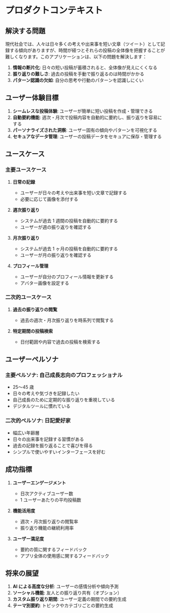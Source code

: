 # プロダクトコンテキスト

## 解決する問題

現代社会では、人々は日々多くの考えや出来事を短い文章（ツイート）として記録する傾向がありますが、時間が経つとそれらの投稿の全体像を把握することが難しくなります。このアプリケーションは、以下の問題を解決します：

1. **情報の断片化**: 日々の短い投稿が蓄積されると、全体像が見えにくくなる
2. **振り返りの難しさ**: 過去の投稿を手動で振り返るのは時間がかかる
3. **パターン認識の欠如**: 自分の思考や行動のパターンを認識しにくい

## ユーザー体験目標

1. **シームレスな投稿体験**: ユーザーが簡単に短い投稿を作成・管理できる
2. **自動要約機能**: 週次・月次で投稿内容を自動的に要約し、振り返りを容易にする
3. **パーソナライズされた洞察**: ユーザー固有の傾向やパターンを可視化する
4. **セキュアなデータ管理**: ユーザーの投稿データをセキュアに保存・管理する

## ユースケース

### 主要ユースケース

1. **日常の記録**

   - ユーザーが日々の考えや出来事を短い文章で記録する
   - 必要に応じて画像を添付する

2. **週次振り返り**

   - システムが過去 1 週間の投稿を自動的に要約する
   - ユーザーが週の振り返りを確認する

3. **月次振り返り**

   - システムが過去 1 ヶ月の投稿を自動的に要約する
   - ユーザーが月の振り返りを確認する

4. **プロフィール管理**
   - ユーザーが自分のプロフィール情報を更新する
   - アバター画像を設定する

### 二次的ユースケース

1. **過去の振り返りの閲覧**

   - 過去の週次・月次振り返りを時系列で閲覧する

2. **特定期間の投稿検索**
   - 日付範囲や内容で過去の投稿を検索する

## ユーザーペルソナ

### 主要ペルソナ: 自己成長志向のプロフェッショナル

- 25〜45 歳
- 日々の考えや気づきを記録したい
- 自己成長のために定期的な振り返りを重視している
- デジタルツールに慣れている

### 二次的ペルソナ: 日記愛好家

- 幅広い年齢層
- 日々の出来事を記録する習慣がある
- 過去の記録を振り返ることで喜びを得る
- シンプルで使いやすいインターフェースを好む

## 成功指標

1. **ユーザーエンゲージメント**

   - 日次アクティブユーザー数
   - 1 ユーザーあたりの平均投稿数

2. **機能活用度**

   - 週次・月次振り返りの閲覧率
   - 振り返り機能の継続利用率

3. **ユーザー満足度**
   - 要約の質に関するフィードバック
   - アプリ全体の使用感に関するフィードバック

## 将来の展望

1. **AI による高度な分析**: ユーザーの感情分析や傾向予測
2. **ソーシャル機能**: 友人との振り返り共有（オプション）
3. **カスタム振り返り期間**: ユーザー定義の期間での要約生成
4. **テーマ別要約**: トピックやカテゴリごとの要約生成
